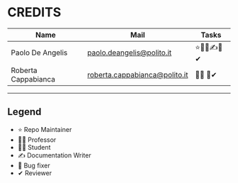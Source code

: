 # CREDITS

| Name | Mail | Tasks |
| --- | --- | --- |
| Paolo De Angelis    | [paolo.deangelis@polito.it](mailto:paolo.deangelis@polito.it) | ⭐👨‍🎓✍🐛✔
| Roberta Cappabianca    | [roberta.cappabianca@polito.it](mailto:roberta.cappabianca@polito.it) | 👨‍🎓 🐛✔

---

## Legend

* ⭐ Repo Maintainer
* 👨‍🏫 Professor
* 👨‍🎓 Student
* ✍ Documentation Writer
* 🐛 Bug fixer
* ✔ Reviewer

